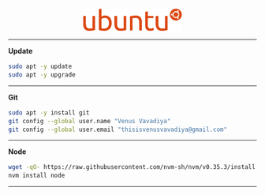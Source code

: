 <p align="center">
  <img src="../assets/ubuntu.png" width="200">
</p>

---

**Update**
```bash
sudo apt -y update
sudo apt -y upgrade
```
---

**Git**
```bash
sudo apt -y install git
git config --global user.name "Venus Vavadiya"
git config --global user.email "thisisvenusvavadiya@gmail.com"
```
---

**Node**
```bash
wget -qO- https://raw.githubusercontent.com/nvm-sh/nvm/v0.35.3/install.sh | bash
nvm install node
```
---
